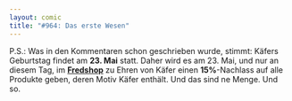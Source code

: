 ```yaml
---
layout: comic
title: "#964: Das erste Wesen"
---
```


P.S.: 
Was in den Kommentaren schon geschrieben wurde, stimmt: Käfers Geburtstag findet am <strong>23. Mai</strong> statt. Daher wird es am 23. Mai, und nur an diesem Tag, im <a href="http://fredshop.spreadshirt.net/"><strong>Fredshop</strong></a> zu Ehren von Käfer einen <strong>15%</strong>-Nachlass auf alle Produkte geben, deren Motiv Käfer enthält. Und das sind ne Menge.
Und so.
